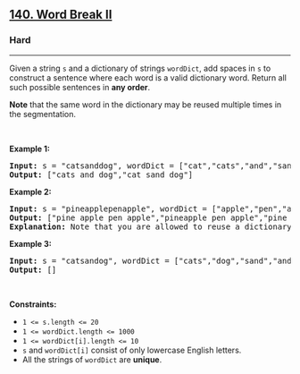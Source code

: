 <h2><a href="https://leetcode.com/problems/word-break-ii/">140. Word Break II</a></h2><h3>Hard</h3><hr><div style="user-select: auto;"><p style="user-select: auto;">Given a string <code style="user-select: auto;">s</code> and a dictionary of strings <code style="user-select: auto;">wordDict</code>, add spaces in <code style="user-select: auto;">s</code> to construct a sentence where each word is a valid dictionary word. Return all such possible sentences in <strong style="user-select: auto;">any order</strong>.</p>

<p style="user-select: auto;"><strong style="user-select: auto;">Note</strong> that the same word in the dictionary may be reused multiple times in the segmentation.</p>

<p style="user-select: auto;">&nbsp;</p>
<p style="user-select: auto;"><strong style="user-select: auto;">Example 1:</strong></p>

<pre style="user-select: auto;"><strong style="user-select: auto;">Input:</strong> s = "catsanddog", wordDict = ["cat","cats","and","sand","dog"]
<strong style="user-select: auto;">Output:</strong> ["cats and dog","cat sand dog"]
</pre>

<p style="user-select: auto;"><strong style="user-select: auto;">Example 2:</strong></p>

<pre style="user-select: auto;"><strong style="user-select: auto;">Input:</strong> s = "pineapplepenapple", wordDict = ["apple","pen","applepen","pine","pineapple"]
<strong style="user-select: auto;">Output:</strong> ["pine apple pen apple","pineapple pen apple","pine applepen apple"]
<strong style="user-select: auto;">Explanation:</strong> Note that you are allowed to reuse a dictionary word.
</pre>

<p style="user-select: auto;"><strong style="user-select: auto;">Example 3:</strong></p>

<pre style="user-select: auto;"><strong style="user-select: auto;">Input:</strong> s = "catsandog", wordDict = ["cats","dog","sand","and","cat"]
<strong style="user-select: auto;">Output:</strong> []
</pre>

<p style="user-select: auto;">&nbsp;</p>
<p style="user-select: auto;"><strong style="user-select: auto;">Constraints:</strong></p>

<ul style="user-select: auto;">
	<li style="user-select: auto;"><code style="user-select: auto;">1 &lt;= s.length &lt;= 20</code></li>
	<li style="user-select: auto;"><code style="user-select: auto;">1 &lt;= wordDict.length &lt;= 1000</code></li>
	<li style="user-select: auto;"><code style="user-select: auto;">1 &lt;= wordDict[i].length &lt;= 10</code></li>
	<li style="user-select: auto;"><code style="user-select: auto;">s</code> and <code style="user-select: auto;">wordDict[i]</code> consist of only lowercase English letters.</li>
	<li style="user-select: auto;">All the strings of <code style="user-select: auto;">wordDict</code> are <strong style="user-select: auto;">unique</strong>.</li>
</ul>
</div>